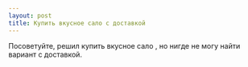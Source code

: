 ```yaml
---
layout: post 
title: Купить вкусное сало с доставкой 
--- 
```

Посоветуйте, решил купить вкусное сало , но нигде не могу найти вариант с доставкой.